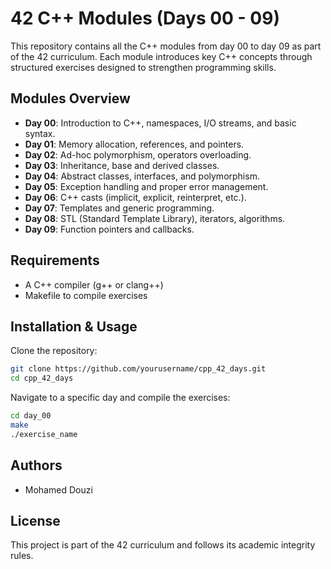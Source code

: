 # 42 C++ Modules (Days 00 - 09)

This repository contains all the C++ modules from day 00 to day 09 as part of the 42 curriculum. Each module introduces key C++ concepts through structured exercises designed to strengthen programming skills.

## Modules Overview
- **Day 00**: Introduction to C++, namespaces, I/O streams, and basic syntax.
- **Day 01**: Memory allocation, references, and pointers.
- **Day 02**: Ad-hoc polymorphism, operators overloading.
- **Day 03**: Inheritance, base and derived classes.
- **Day 04**: Abstract classes, interfaces, and polymorphism.
- **Day 05**: Exception handling and proper error management.
- **Day 06**: C++ casts (implicit, explicit, reinterpret, etc.).
- **Day 07**: Templates and generic programming.
- **Day 08**: STL (Standard Template Library), iterators, algorithms.
- **Day 09**: Function pointers and callbacks.

## Requirements
- A C++ compiler (g++ or clang++)
- Makefile to compile exercises

## Installation & Usage
Clone the repository:
```sh
git clone https://github.com/yourusername/cpp_42_days.git
cd cpp_42_days
```
Navigate to a specific day and compile the exercises:
```sh
cd day_00
make
./exercise_name
```

## Authors
- Mohamed Douzi

## License
This project is part of the 42 curriculum and follows its academic integrity rules.


